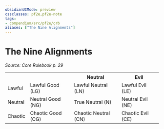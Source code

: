 ```yaml
---
obsidianUIMode: preview
cssclasses: pf2e,pf2e-note
tags:
- compendium/src/pf2e/crb
aliases: ["The Nine Alignments"]
---
```

# The Nine Alignments  
*Source: Core Rulebook p. 29*  

<table>
<tr>
  <th colspan="2"></th>
  <th colspan="1">Neutral</th>
  <th colspan="1">Evil</th>
</tr>
<tr>
  <td>Lawful</td>
  <td>Lawful Good (LG)</td>
  <td>Lawful Neutral (LN)</td>
  <td>Lawful Evil (LE)</td>
</tr>
<tr>
  <td>Neutral</td>
  <td>Neutral Good (NG)</td>
  <td>True Neutral (N)</td>
  <td>Neutral Evil (NE)</td>
</tr>
<tr>
  <td>Chaotic</td>
  <td>Chaotic Good (CG)</td>
  <td>Chaotic Neutral (CN)</td>
  <td>Chaotic Evil (CE)</td>
</tr>
</table>